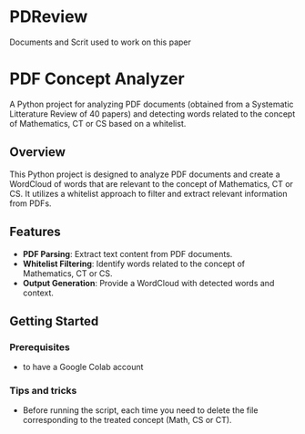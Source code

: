 # PDReview
Documents and Scrit used to work on this paper

# PDF Concept Analyzer

A Python project for analyzing PDF documents (obtained from a Systematic Litterature Review of 40 papers) and detecting words related to the concept of Mathematics, CT or CS based on a whitelist.

## Overview

This Python project is designed to analyze PDF documents and create a WordCloud of words that are relevant to the concept of Mathematics, CT or CS. It utilizes a whitelist approach to filter and extract relevant information from PDFs.

## Features

- **PDF Parsing**: Extract text content from PDF documents.
- **Whitelist Filtering**: Identify words related to the concept of Mathematics, CT or CS.
- **Output Generation**: Provide a WordCloud with detected words and context.

## Getting Started

### Prerequisites

- to have a Google Colab account

### Tips and tricks

- Before running the script, each time you need to delete the file corresponding to the treated concept (Math, CS or CT).
